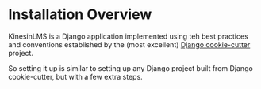 # Installation Overview

KinesinLMS is a Django application implemented using teh best practices and conventions established by
the (most excellent) [Django cookie-cutter](https://github.com/cookiecutter/cookiecutter-django)
project.

So setting it up is similar to setting up any Django project built from Django cookie-cutter, but with a few extra
steps.


